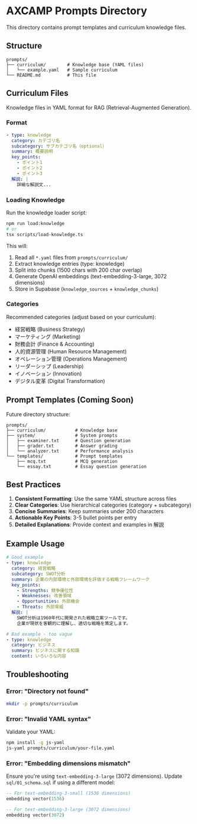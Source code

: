 # AXCAMP Prompts Directory

This directory contains prompt templates and curriculum knowledge files.

## Structure

```
prompts/
├── curriculum/        # Knowledge base (YAML files)
│   └── example.yaml   # Sample curriculum
└── README.md          # This file
```

## Curriculum Files

Knowledge files in YAML format for RAG (Retrieval-Augmented Generation).

### Format

```yaml
- type: knowledge
  category: カテゴリ名
  subcategory: サブカテゴリ名（optional）
  summary: 概要説明
  key_points:
    - ポイント1
    - ポイント2
    - ポイント3
  解説: |
    詳細な解説文...
```

### Loading Knowledge

Run the knowledge loader script:

```bash
npm run load:knowledge
# or
tsx scripts/load-knowledge.ts
```

This will:
1. Read all `*.yaml` files from `prompts/curriculum/`
2. Extract knowledge entries (type: knowledge)
3. Split into chunks (1500 chars with 200 char overlap)
4. Generate OpenAI embeddings (text-embedding-3-large, 3072 dimensions)
5. Store in Supabase (`knowledge_sources` + `knowledge_chunks`)

### Categories

Recommended categories (adjust based on your curriculum):

- 経営戦略 (Business Strategy)
- マーケティング (Marketing)
- 財務会計 (Finance & Accounting)
- 人的資源管理 (Human Resource Management)
- オペレーション管理 (Operations Management)
- リーダーシップ (Leadership)
- イノベーション (Innovation)
- デジタル変革 (Digital Transformation)

## Prompt Templates (Coming Soon)

Future directory structure:

```
prompts/
├── curriculum/           # Knowledge base
├── system/               # System prompts
│   ├── examiner.txt      # Question generation
│   ├── grader.txt        # Answer grading
│   └── analyzer.txt      # Performance analysis
└── templates/            # Prompt templates
    ├── mcq.txt           # MCQ generation
    └── essay.txt         # Essay question generation
```

## Best Practices

1. **Consistent Formatting**: Use the same YAML structure across files
2. **Clear Categories**: Use hierarchical categories (category + subcategory)
3. **Concise Summaries**: Keep summaries under 200 characters
4. **Actionable Key Points**: 3-5 bullet points per entry
5. **Detailed Explanations**: Provide context and examples in 解説

## Example Usage

```yaml
# Good example
- type: knowledge
  category: 経営戦略
  subcategory: SWOT分析
  summary: 企業の内部環境と外部環境を評価する戦略フレームワーク
  key_points:
    - Strengths: 競争優位性
    - Weaknesses: 改善領域
    - Opportunities: 外部機会
    - Threats: 外部脅威
  解説: |
    SWOT分析は1960年代に開発された戦略立案ツールです。
    企業が現状を客観的に理解し、適切な戦略を策定します。

# Bad example - too vague
- type: knowledge
  category: ビジネス
  summary: ビジネスに関する知識
  content: いろいろな内容
```

## Troubleshooting

### Error: "Directory not found"

```bash
mkdir -p prompts/curriculum
```

### Error: "Invalid YAML syntax"

Validate your YAML:

```bash
npm install -g js-yaml
js-yaml prompts/curriculum/your-file.yaml
```

### Error: "Embedding dimensions mismatch"

Ensure you're using `text-embedding-3-large` (3072 dimensions).
Update `sql/01_schema.sql` if using a different model:

```sql
-- For text-embedding-3-small (1536 dimensions)
embedding vector(1536)

-- For text-embedding-3-large (3072 dimensions)
embedding vector(3072)
```
